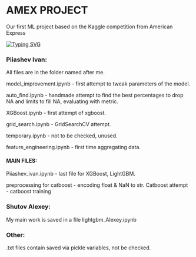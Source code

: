 # AMEX PROJECT
Our first ML project based on the Kaggle competition from American Express


[![Typing SVG](https://readme-typing-svg.herokuapp.com?color=%2336BCF7&lines=American+Express)](https://git.io/typing-svg)


### Piiashev Ivan:

All files are in the folder named after me.

model_improvement.ipynb - first attempt to tweak parameters of the model.

auto_find.ipynb - handmade attempt to find the best percentages to drop NA and limits to fill NA, evaluating with metric.

XGBoost.ipynb - first attempt of xgboost.

grid_search.ipynb - GridSearchCV attempt.

temporary.ipynb - not to be checked, unused.

feature_engineering.ipynb - first time aggregating data.

#### MAIN FILES:
Piiashev_ivan.ipynb - last file for XGBoost, LightGBM.

preprocessing for catboost - encoding float & NaN to str.
Catboost attempt - catboost training


### Shutov Alexey:
My main work is saved in a file lightgbm_Alexey.ipynb

### Other:
.txt files contain saved via pickle variables, not be checked.
